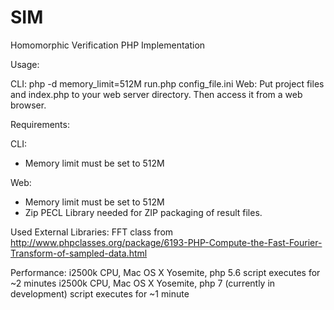 # SIM
Homomorphic Verification PHP Implementation


Usage:

CLI:
php -d memory_limit=512M run.php config_file.ini
Web:
Put project files and index.php to your web server directory. Then access it from a web browser.

Requirements:

CLI:
- Memory limit must be set to 512M

Web:
- Memory limit must be set to 512M
- Zip PECL Library needed for ZIP packaging of result files.

Used External Libraries:
FFT class from http://www.phpclasses.org/package/6193-PHP-Compute-the-Fast-Fourier-Transform-of-sampled-data.html

Performance:
i2500k CPU, Mac OS X Yosemite, php 5.6 script executes for ~2 minutes
i2500k CPU, Mac OS X Yosemite, php 7 (currently in development) script executes for ~1 minute



